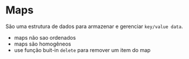 # Maps

São uma estrutura de dados para armazenar e gerenciar `key/value data`.

* maps não sao ordenados
* maps são homogêneos
* use função buit-in `delete` para remover um item do map
